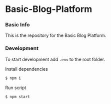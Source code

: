 # Basic-Blog-Platform

### Basic Info
This is the repository for the Basic Blog Platform.

### Development
To start development add `.env` to the root folder.

Install dependencies
```sh
$ npm i
```
Run script
```sh
$ npm start
```

